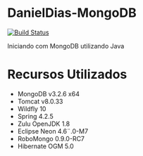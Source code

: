 ﻿# DanielDias-MongoDB

[![Build Status](https://travis-ci.org/Daniel-Dos/DanielDias-MongoDB.svg)](https://travis-ci.org/Daniel-Dos/DanielDias-MongoDB)

Iniciando com MongoDB utilizando Java 

# Recursos Utilizados

* MongoDB v3.2.6 x64
* Tomcat v8.0.33
* Wildfly 10
* Spring 4.2.5
* Zulu OpenJDK 1.8
* Eclipse Neon 4.6¨.0-M7
* RoboMongo 0.9.0-RC7
* Hibernate OGM 5.0


